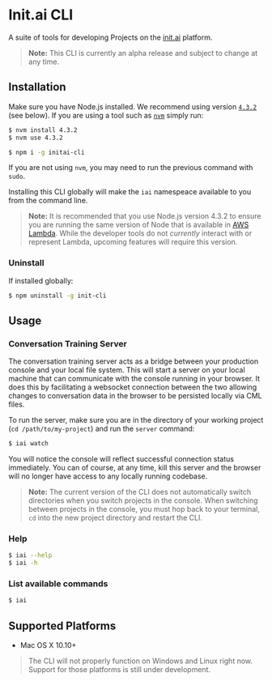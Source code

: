 # Init.ai CLI

A suite of tools for developing Projects on the [init.ai](https://init.ai) platform.

> **Note:** This CLI is currently an alpha release and subject to change at any time.

## Installation

Make sure you have Node.js installed. We recommend using version [`4.3.2`](https://nodejs.org/en/download/releases/) (see below). If you are using a tool such as [`nvm`](https://github.com/creationix/nvm) simply run:

```bash
$ nvm install 4.3.2
$ nvm use 4.3.2
```

```bash
$ npm i -g initai-cli
```

If you are not using `nvm`, you may need to run the previous command with `sudo`.

Installing this CLI globally will make the `iai` namespeace available to you from the command line.

> **Note:** It is recommended that you use Node.js version 4.3.2 to ensure you are running the same version of Node that is available in [AWS Lambda](http://docs.aws.amazon.com/lambda/latest/dg/current-supported-versions.html). While the developer tools do not _currently_ interact with or represent Lambda, upcoming features will require this version.

### Uninstall

If installed globally:

```bash
$ npm uninstall -g init-cli
```

## Usage

### Conversation Training Server

The conversation training server acts as a bridge between your production console and your local file system. This will start a server on your local machine that can communicate with the console running in your browser. It does this by facilitating a websocket connection between the two allowing changes to conversation data in the browser to be persisted locally via CML files.

To run the server, make sure you are in the directory of your working project (`cd /path/to/my-project`) and run the `server` command:

```bash
$ iai watch
```

You will notice the console will reflect successful connection status immediately. You can of course, at any time, kill this server and the browser will no longer have access to any locally running codebase.

> **Note:** The current version of the CLI does not automatically switch directories when you switch projects in the console. When switching between projects in the console, you must hop back to your terminal, `cd` into the new project directory and restart the CLI.

### Help

```bash
$ iai --help
$ iai -h
```

### List available commands

```bash
$ iai
```

## Supported Platforms

* Mac OS X 10.10+

> The CLI will not properly function on Windows and Linux right now. Support for those platforms is still under development.
